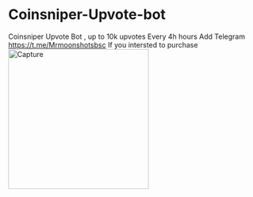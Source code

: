 # Coinsniper-Upvote-bot
Coinsniper Upvote Bot , up to 10k upvotes Every 4h hours
Add Telegram https://t.me/Mrmoonshotsbsc If you intersted to purchase
<img width="283" alt="Capture" src="https://user-images.githubusercontent.com/86505380/183881452-c6686900-f445-49f7-8159-cb7124f6e4a8.PNG">


